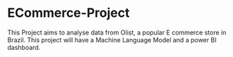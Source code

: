 # ECommerce-Project
This Project aims to analyse data from Olist, a popular E commerce store in Brazil. This project will have a Machine Language Model and a power BI dashboard.
